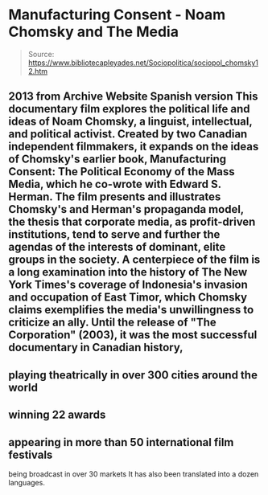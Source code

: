# Manufacturing Consent - Noam Chomsky and The Media

> Source: https://www.bibliotecapleyades.net/Sociopolitica/sociopol_chomsky12.htm

2013
from
Archive
Website
Spanish version
This documentary film explores the political life and ideas of
Noam Chomsky,
a linguist, intellectual, and political activist.
Created by two Canadian
independent filmmakers, it expands on the ideas of Chomsky's earlier book,
Manufacturing Consent: The Political Economy of the Mass Media, which he
co-wrote with Edward S. Herman.
The film presents and illustrates Chomsky's and Herman's propaganda model,
the thesis that corporate media, as profit-driven institutions, tend to
serve and further the agendas of the interests of dominant, elite groups in
the society.
A centerpiece of the film is a long examination into the
history of The New York Times's coverage of Indonesia's invasion and
occupation of East Timor, which Chomsky claims exemplifies the media's
unwillingness to criticize an ally.
Until the release of "The Corporation" (2003), it was the most successful
documentary in Canadian history,
-
playing theatrically in over 300 cities
around the world
-
winning 22 awards
-
appearing in more than 50 international
film festivals
-
being broadcast in over 30 markets
It has also been
translated into a dozen languages.
